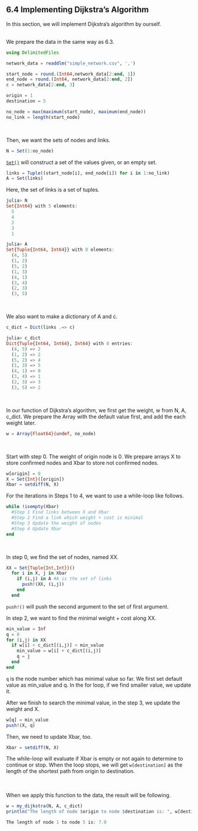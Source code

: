 ## 6.4 Implementing Dijkstra’s Algorithm  

In this section, we will implement Dijkstra’s algorithm by ourself.  
<br>

We prepare the data in the same way as 6.3.  
```julia
using DelimitedFiles

network_data = readdlm("simple_network.csv", ',')

start_node = round.(Int64,network_data[2:end, 1])
end_node = round.(Int64, network_data[2:end, 2])
c = network_data[2:end, 3]

origin = 1
destination = 5

no_node = max(maximum(start_node), maximum(end_node))
no_link = length(start_node)
```
<br>

Then, we want the sets of nodes and links.  
```julia
N = Set(1:no_node)
```
[```Set()```](https://docs.julialang.org/en/v1/base/collections/#Base.Set) will construct a set of the values given, or an empty set.  
```julia
links = Tuple((start_node[i], end_node[i]) for i in 1:no_link)
A = Set(links)
```
Here, the set of links is a set of tuples.  
```julia
julia> N
Set{Int64} with 5 elements:
  5
  4
  2
  3
  1
```
```julia
julia> A
Set{Tuple{Int64, Int64}} with 8 elements:
  (4, 5)
  (1, 2)
  (5, 2)
  (1, 3)
  (4, 1)
  (3, 4)
  (2, 3)
  (3, 5)
```
<br>

We also want to make a dictionary of A and c.  
```julia
c_dict = Dict(links .=> c)
```
```julia
julia> c_dict
Dict{Tuple{Int64, Int64}, Int64} with 8 entries:
  (4, 5) => 2
  (1, 2) => 2
  (5, 2) => 4
  (1, 3) => 5
  (4, 1) => 0
  (3, 4) => 1
  (2, 3) => 3
  (3, 5) => 2
```
<br>

In our function of Dijkstra’s algorithm, we first get the weight, w from N, A, c_dict. We prepare the Array with the default value first, and add the each weight later.  
```julia
w = Array{Float64}(undef, no_node)
```
<br>

Start with step 0. The weight of origin node is 0. We prepare arrays X to store confirmed nodes and Xbar to store not confirmed nodes.  
```julia
w[origin] = 0
X = Set{Int}([origin])
Xbar = setdiff(N, X)
```

For the iterations in Steps 1 to 4, we want to  use a while-loop like follows.  
```julia
while !isempty(Xbar)
  #Step 1 Find links between X and Xbar
  #Step 2 Find a link which weight + cost is minimal
  #Step 3 Update the weight of nodes
  #Step 4 Update Xbar
end
```
<br>

In step 0, we find the set of nodes, named XX.  
```julia
XX = Set{Tuple{Int,Int}}()
  for i in X, j in Xbar
    if (i,j) in A #A is the set of links
      push!(XX, (i,j))
    end
  end
```
```push!()``` will push the second argument to the set of first argument.  

In step 2, we want to find the minimal weight + cost along XX.  
```julia
min_value = Inf
q = 0
for (i,j) in XX
  if w[i] + c_dict[(i,j)] < min_value
    min_value = w[i] + c_dict[(i,j)]
    q = j
  end
end
```
```q``` is the node number which has minimal value so far. We first set default value as min_value and q. In the for loop, if we find smaller value, we update it.  

After we finish to search the minimal value, in the step 3, we update the weight and X.  
```julia
w[q] = min_value
push!(X, q)
```

Then, we need to update Xbar, too.  
```julia
Xbar = setdiff(N, X)
```

The while-loop will evaluate if Xbar is empty or not again to determine to continue or stop. When the loop stops, we will get ```w[destination]``` as the length of the shortest path from origin to destination.  
<br>
<br>

When we apply this function to the data, the result will be following.  
```julia
w = my_dijkstra(N, A, c_dict)
println("The length of node $origin to node $destination is: ", w[destination])
```
```julia
The length of node 1 to node 5 is: 7.0
```